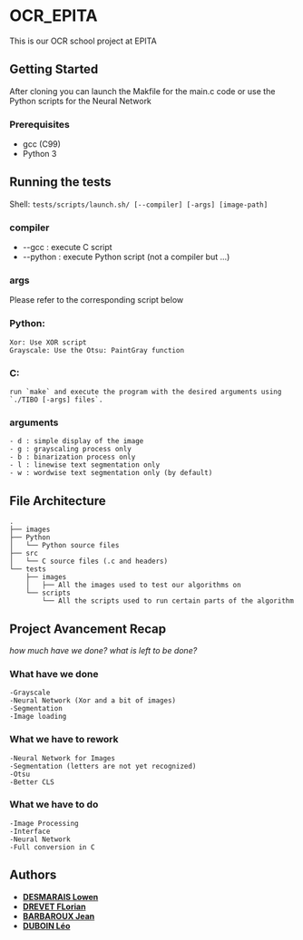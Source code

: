 # OCR_EPITA
This is our OCR school project at EPITA

## Getting Started
After cloning you can launch the Makfile for the main.c code 
or use the Python scripts for the Neural Network

### Prerequisites
- gcc (C99)
- Python 3


## Running the tests
Shell:
	`tests/scripts/launch.sh/ [--compiler] [-args] [image-path]`

### compiler

- --gcc : execute C script
- --python : execute Python script (not a compiler but ...)

### args	
Please refer to the corresponding script below

### Python: 
	Xor: Use XOR script
	Grayscale: Use the Otsu: PaintGray function

### C:
	run `make` and execute the program with the desired arguments using `./TIBO [-args] files`.

### arguments

	- d : simple display of the image
	- g : grayscaling process only
	- b : binarization process only
	- l : linewise text segmentation only
	- w : wordwise text segmentation only (by default)

## File Architecture

```
.
├── images
├── Python
│   └── Python source files
├── src
│   └── C source files (.c and headers)
└── tests
    ├── images
    │   ├── All the images used to test our algorithms on
    └── scripts
        └── All the scripts used to run certain parts of the algorithm
```


## Project Avancement Recap
*how much have we done? what is left to be done?*

### What have we done 
	-Grayscale
	-Neural Network (Xor and a bit of images)
	-Segmentation
	-Image loading

### What we have to rework
	-Neural Network for Images
	-Segmentation (letters are not yet recognized)
	-Otsu
	-Better CLS

### What we have to do
	-Image Processing 
	-Interface
	-Neural Network
	-Full conversion in C

## Authors

* [**DESMARAIS Lowen**](https://github.com/Epita-work-Lowen)
* [**DREVET FLorian**](https://github.com/FlorianDrevet)
* [**BARBAROUX Jean**](https://github.com/Abrakor)
* [**DUBOIN Léo**](https://github.com/d4ilyrun)

